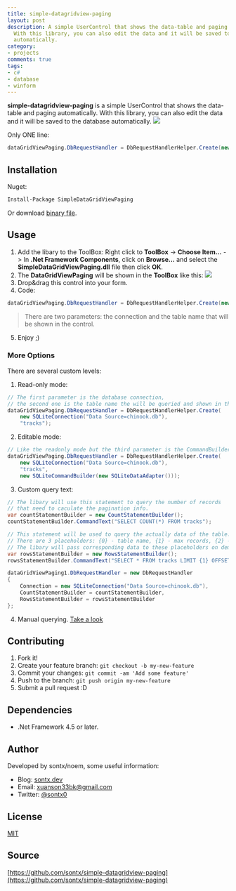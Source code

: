 ```yaml
---
title: simple-datagridview-paging
layout: post
description: A simple UserControl that shows the data-table and paging automatically.
  With this library, you can also edit the data and it will be saved to the database
  automatically.
category:
- projects
comments: true
tags:
- c#
- database
- winform
---
```


**simple-datagridview-paging** is a simple UserControl that shows the data-table and paging automatically.
With this library, you can also edit the data and it will be saved to the database automatically.
![](https://3.bp.blogspot.com/-76IqcXrupWc/Wzzowu0OxNI/AAAAAAAAVRs/J2Xwqp4aN7ce02rEfMB47HmlGxQpwoYOgCLcBGAs/Capture.PNG)

Only ONE line:
``` cs
dataGridViewPaging.DbRequestHandler = DbRequestHandlerHelper.Create(new SQLiteConnection("Data Source=chinook.db"), "tracks");
```

## Installation
Nuget:

```bash
Install-Package SimpleDataGridViewPaging
```

Or download [binary file](https://github.com/sontx/simple-datagridview-paging/releases).

## Usage

1. Add the libary to the ToolBox: Right click to **ToolBox** -> **Choose Item...** -> In **.Net Framework Components**, click on **Browse...** and select the **SimpleDataGridViewPaging.dll** file then click **OK**.
2. The **DataGridViewPaging** will be shown in the **ToolBox** like this: ![](https://camo.githubusercontent.com/a9e6ae4695fdac87b32f247b001bbd00622cd1bb/68747470733a2f2f6c68332e676f6f676c6575736572636f6e74656e742e636f6d2f2d7448727779656c73724a672f5636625778556b79484c492f414141414141414150646f2f713473314163794c636b59696e61527054545a4235316f70697941704252345077434b67422f73302f436170747572652e504e47)
3. Drop&drag this control into your form.
4. Code:
``` cs
dataGridViewPaging.DbRequestHandler = DbRequestHandlerHelper.Create(new SQLiteConnection("Data Source=chinook.db"), "tracks");
```

> There are two parameters: the connection and the table name that will be shown in the control.

5. Enjoy ;)

### More Options
There are several custom levels:
1. Read-only mode:

``` cs
// The first parameter is the database connection,
// the second one is the table name the will be queried and shown in the control.
dataGridViewPaging.DbRequestHandler = DbRequestHandlerHelper.Create(
    new SQLiteConnection("Data Source=chinook.db"),
    "tracks");
```

2. Editable mode:
``` cs
// Like the readonly mode but the third parameter is the CommandBuilder object. 
dataGridViewPaging.DbRequestHandler = DbRequestHandlerHelper.Create(
    new SQLiteConnection("Data Source=chinook.db"),
    "tracks",
    new SQLiteCommandBuilder(new SQLiteDataAdapter()));
```

3. Custom query text:
``` cs
// The libary will use this statement to query the number of records
// that need to caculate the pagination info.
var countStatementBuilder = new CountStatementBuilder();
countStatementBuilder.CommandText("SELECT COUNT(*) FROM tracks");

// This statement will be used to query the actually data of the table.
// There are 3 placeholders: {0} - table name, {1} - max records, {2} - page offset.
// The libary will pass corresponding data to these placeholders on demand.
var rowsStatementBuilder = new RowsStatementBuilder();
rowsStatementBuilder.CommandText("SELECT * FROM tracks LIMIT {1} OFFSET {2}");

dataGridViewPaging1.DbRequestHandler = new DbRequestHandler
{
    Connection = new SQLiteConnection("Data Source=chinook.db"),
    CountStatementBuilder = countStatementBuilder,
    RowsStatementBuilder = rowsStatementBuilder
};
```

4. Manual querying. [Take a look](https://github.com/sontx/simple-datagridview-paging/blob/master/Examples/ManualQueryWithReadOnlyForm.cs)

## Contributing
1. Fork it!
2. Create your feature branch: `git checkout -b my-new-feature`
3. Commit your changes: `git commit -am 'Add some feature'`
4. Push to the branch: `git push origin my-new-feature`
5. Submit a pull request :D

## Dependencies

 - .Net Framework 4.5 or later.

## Author
Developed by sontx/noem, some useful information:

 - Blog: [sontx.dev](https://sontx.dev)
 - Email: <a href="mailto:xuanson33bk@gmail.com">xuanson33bk@gmail.com</a>
 - Twitter: [@sontx0](https://twitter.com/sontx0)

## License
[MIT](https://github.com/sontx/simple-datagridview-paging/blob/master/LICENSE)

## Source

[https://github.com/sontx/simple-datagridview-paging](https://github.com/sontx/simple-datagridview-paging)
